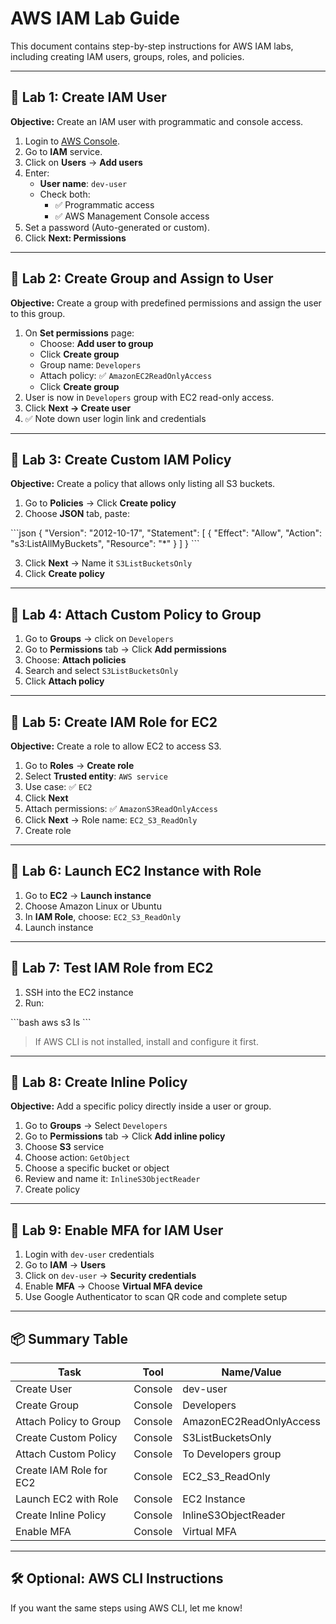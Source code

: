 # AWS IAM Lab Guide

This document contains step-by-step instructions for AWS IAM labs, including creating IAM users, groups, roles, and policies.

---

## 🧪 Lab 1: Create IAM User

**Objective:** Create an IAM user with programmatic and console access.

1. Login to [AWS Console](https://aws.amazon.com/console/).
2. Go to **IAM** service.
3. Click on **Users** → **Add users**
4. Enter:
   - **User name**: `dev-user`
   - Check both:
     - ✅ Programmatic access
     - ✅ AWS Management Console access
5. Set a password (Auto-generated or custom).
6. Click **Next: Permissions**

---

## 🧪 Lab 2: Create Group and Assign to User

**Objective:** Create a group with predefined permissions and assign the user to this group.

1. On **Set permissions** page:
   - Choose: **Add user to group**
   - Click **Create group**
   - Group name: `Developers`
   - Attach policy: ✅ `AmazonEC2ReadOnlyAccess`
   - Click **Create group**
2. User is now in `Developers` group with EC2 read-only access.
3. Click **Next → Create user**
4. ✅ Note down user login link and credentials

---

## 🧪 Lab 3: Create Custom IAM Policy

**Objective:** Create a policy that allows only listing all S3 buckets.

1. Go to **Policies** → Click **Create policy**
2. Choose **JSON** tab, paste:

\`\`\`json
{
  "Version": "2012-10-17",
  "Statement": [
    {
      "Effect": "Allow",
      "Action": "s3:ListAllMyBuckets",
      "Resource": "*"
    }
  ]
}
\`\`\`

3. Click **Next** → Name it `S3ListBucketsOnly`
4. Click **Create policy**

---

## 🧪 Lab 4: Attach Custom Policy to Group

1. Go to **Groups** → click on `Developers`
2. Go to **Permissions** tab → Click **Add permissions**
3. Choose: **Attach policies**
4. Search and select `S3ListBucketsOnly`
5. Click **Attach policy**

---

## 🧪 Lab 5: Create IAM Role for EC2

**Objective:** Create a role to allow EC2 to access S3.

1. Go to **Roles** → **Create role**
2. Select **Trusted entity**: `AWS service`
3. Use case: ✅ `EC2`
4. Click **Next**
5. Attach permissions: ✅ `AmazonS3ReadOnlyAccess`
6. Click **Next** → Role name: `EC2_S3_ReadOnly`
7. Create role

---

## 🧪 Lab 6: Launch EC2 Instance with Role

1. Go to **EC2** → **Launch instance**
2. Choose Amazon Linux or Ubuntu
3. In **IAM Role**, choose: `EC2_S3_ReadOnly`
4. Launch instance

---

## 🧪 Lab 7: Test IAM Role from EC2

1. SSH into the EC2 instance
2. Run:

\`\`\`bash
aws s3 ls
\`\`\`

> If AWS CLI is not installed, install and configure it first.

---

## 🧪 Lab 8: Create Inline Policy

**Objective:** Add a specific policy directly inside a user or group.

1. Go to **Groups** → Select `Developers`
2. Go to **Permissions** tab → Click **Add inline policy**
3. Choose **S3** service
4. Choose action: `GetObject`
5. Choose a specific bucket or object
6. Review and name it: `InlineS3ObjectReader`
7. Create policy

---

## 🧪 Lab 9: Enable MFA for IAM User

1. Login with `dev-user` credentials
2. Go to **IAM** → **Users**
3. Click on `dev-user` → **Security credentials**
4. Enable **MFA** → Choose **Virtual MFA device**
5. Use Google Authenticator to scan QR code and complete setup

---

## 📦 Summary Table

| Task                          | Tool       | Name/Value              |
|-------------------------------|------------|--------------------------|
| Create User                   | Console    | dev-user                |
| Create Group                  | Console    | Developers              |
| Attach Policy to Group        | Console    | AmazonEC2ReadOnlyAccess |
| Create Custom Policy          | Console    | S3ListBucketsOnly       |
| Attach Custom Policy          | Console    | To Developers group     |
| Create IAM Role for EC2       | Console    | EC2_S3_ReadOnly         |
| Launch EC2 with Role          | Console    | EC2 Instance            |
| Create Inline Policy          | Console    | InlineS3ObjectReader    |
| Enable MFA                    | Console    | Virtual MFA             |

---

## 🛠️ Optional: AWS CLI Instructions

If you want the same steps using AWS CLI, let me know!